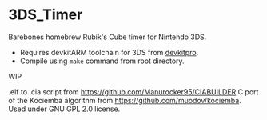 # 3DS_Timer
Barebones homebrew Rubik's Cube timer for Nintendo 3DS.

- Requires devkitARM toolchain for 3DS from [devkitpro](https://devkitpro.org/). 
- Compile using `make` command from root directory.

WIP

.elf to .cia script from https://github.com/Manurocker95/CIABUILDER
C port of the Kociemba algorithm from https://github.com/muodov/kociemba. Used under GNU GPL 2.0 license.
